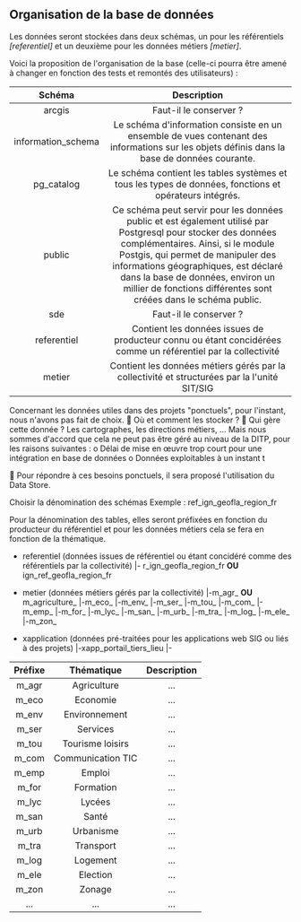 ## Organisation de la base de données

Les données seront stockées dans deux schémas, un pour les référentiels _[referentiel]_ et un deuxième pour les données métiers _[metier]_.

Voici la proposition de l'organisation de la base (celle-ci pourra être amené à changer en fonction des tests et remontés des utilisateurs) :


| Schéma | Description |
| :--: | :--: |
| arcgis | Faut-il le conserver ? |
| information_schema | Le schéma d'information consiste en un ensemble de vues contenant des informations sur les objets définis dans la base de données courante. |
| pg_catalog | Le schéma contient les tables systèmes et tous les types de données, fonctions et opérateurs intégrés. |
| public | Ce schéma peut servir pour les données public et est également utilisé par Postgresql pour stocker des données complémentaires. Ainsi, si le module Postgis, qui permet de manipuler des informations géographiques, est déclaré dans la base de données, environ un millier de fonctions différentes sont créées dans le schéma public.  |
| sde | Faut-il le conserver ? |
| referentiel | Contient les données issues de producteur connu ou étant concidérées comme un  référentiel par la collectivité |
| metier | Contient les données métiers gérés par la collectivité et structurées par la l'unité SIT/SIG |


Concernant les données utiles dans des projets "ponctuels", pour l'instant, nous n'avons pas fait de choix. 
	Où et comment les stocker ?
	Qui gère cette donnée ? Les cartographes, les directions métiers, … 
Mais nous sommes d'accord que cela ne peut pas être géré au niveau de la DITP, pour les raisons suivantes :
o	Délai de mise en œuvre trop court pour une intégration en base de données
o	Données exploitables à un instant t

	Pour répondre à ces besoins ponctuels, il sera proposé l'utilisation du Data Store.



Choisir la dénomination des schémas
Exemple : ref_ign_geofla_region_fr



Pour la dénomination des tables, elles seront préfixées en fonction du producteur du référentiel et pour les données métiers cela se fera en fonction de la thématique.




- referentiel (données issues de référentiel ou étant concidéré comme des référentiels par la collectivité)
	|- r_ign_geofla_region_fr **OU** ign_ref_geofla_region_fr


- metier (données métiers gérés par la collectivité)
	|-m_agr_ **OU** m_agriculture_
	|-m_eco_
	|-m_env_
	|-m_ser_
	|-m_tou_
	|-m_com_
	|-m_emp_
	|-m_for_
	|-m_lyc_
	|-m_san_
	|-m_urb_
	|-m_tra_
	|-m_log_
	|-m_ele_
	|-m_zon_

 
- xapplication (données pré-traitées pour les applications web SIG ou liés à des projets)
	|-xapp_portail_tiers_lieu
	|-


| Préfixe | Thématique | Description |
| :--: | :--: | :--: |
| m_agr | Agriculture | ... |
| m_eco | Economie | ... |
| m_env | Environnement | ... |
| m_ser | Services | ... |
| m_tou | Tourisme loisirs | ... |
| m_com | Communication TIC | ... |
| m_emp | Emploi | ... |
| m_for | Formation | ... |
| m_lyc | Lycées | ... |
| m_san | Santé | ... |
| m_urb | Urbanisme | ... |
| m_tra | Transport | ... |
| m_log | Logement | ... |
| m_ele | Election | ... |
| m_zon | Zonage | ... |
| ... | ... | ... |
